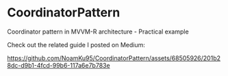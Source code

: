 # CoordinatorPattern
Coordinator pattern in MVVM-R architecture - Practical example

Check out the related guide I posted on Medium: <link>

https://github.com/NoamKu95/CoordinatorPattern/assets/68505926/201b28dc-d9b1-4fcd-99b6-117a6e7b783e

